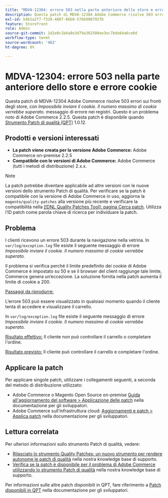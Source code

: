 ```yaml
---
title: "MDVA-12304: errore 503 nella parte anteriore dello store e errore cookie"
description: Questa patch di MDVA-12304 Adobe Commerce risolve 503 errori sui fronti degli store, con *Impossibile inviare il cookie. Il numero massimo di cookie verrebbe superato.* messaggio di errore nei registri. Questo è un problema noto di Adobe Commerce 2.2.5. Questa patch è disponibile quando è installato [Quality Patches Tool (QPT)](/help/announcements/adobe-commerce-announcements/magento-quality-patches-released-new-tool-to-self-serve-quality-patches.md) 1.0.12.
exl-id: b4b1a2f7-f328-488f-86b8-576b908792fb
feature: Storefront
role: Admin
source-git-commit: 1d2e0c1b4a8e3d79a362500ee3ec7bde84a6ce0d
workflow-type: tm+mt
source-wordcount: '463'
ht-degree: 0%

---
```


# MDVA-12304: errore 503 nella parte anteriore dello store e errore cookie

Questa patch di MDVA-12304 Adobe Commerce risolve 503 errori sui fronti degli store, con *Impossibile inviare il cookie. Il numero massimo di cookie verrebbe superato.* messaggio di errore nei registri. Questo è un problema noto di Adobe Commerce 2.2.5. Questa patch è disponibile quando [Strumento Patch di qualità (QPT)](/help/announcements/adobe-commerce-announcements/magento-quality-patches-released-new-tool-to-self-serve-quality-patches.md) 1.0.12.

## Prodotti e versioni interessati

* **La patch viene creata per la versione Adobe Commerce:** Adobe Commerce on-premise 2.2.5
* **Compatibile con le versioni di Adobe Commerce:** Adobe Commerce (tutti i metodi di distribuzione) 2.x.x.

>[!NOTE]
>
>La patch potrebbe diventare applicabile ad altre versioni con le nuove versioni dello strumento Patch di qualità. Per verificare se la patch è compatibile con la versione di Adobe Commerce in uso, aggiorna la `magento/quality-patches` alla versione più recente e verificare la compatibilità nella [[!DNL Quality Patches Tool]: pagina Cerca patch](https://devdocs.magento.com/quality-patches/tool.html#patch-grid). Utilizza l’ID patch come parola chiave di ricerca per individuare la patch.

## Problema

I clienti ricevono un errore 503 durante la navigazione nella vetrina. In `var/log/exception.log` file esiste il seguente messaggio di errore *Impossibile inviare il cookie. Il numero massimo di cookie verrebbe superato.*

Il problema si verifica perché il limite predefinito dei cookie di Adobe Commerce è impostato su 50 e se il browser del client raggiunge tale limite, Commerce genera un’eccezione. La soluzione fornita nella patch aumenta il limite di cookie a 200.

<u>Passaggi da riprodurre:</u>

L’errore 503 può essere visualizzato in qualsiasi momento quando il cliente tenta di accedere e visualizzare il carrello.

In `var/log/exception.log` file esiste il seguente messaggio di errore *Impossibile inviare il cookie. Il numero massimo di cookie verrebbe superato.*

<u>Risultato effettivo:</u> Il cliente non può controllare il carrello o completare l&#39;ordine.

<u>Risultato previsto:</u> Il cliente può controllare il carrello e completare l&#39;ordine.

## Applicare la patch

Per applicare singole patch, utilizzare i collegamenti seguenti, a seconda del metodo di distribuzione utilizzato:

* Adobe Commerce o Magento Open Source on-premise [Guida all&#39;aggiornamento del software > Applicazione delle patch](https://devdocs.magento.com/guides/v2.4/comp-mgr/patching/mqp.html) nella documentazione per gli sviluppatori.
* Adobe Commerce sull’infrastruttura cloud: [Aggiornamenti e patch > Applica patch](https://devdocs.magento.com/cloud/project/project-patch.html) nella documentazione per gli sviluppatori.


## Lettura correlata

Per ulteriori informazioni sullo strumento Patch di qualità, vedere:

* [Rilasciato lo strumento Quality Patches: un nuovo strumento per rendere autonome le patch di qualità](/help/announcements/adobe-commerce-announcements/magento-quality-patches-released-new-tool-to-self-serve-quality-patches.md) nella nostra knowledge base di supporto.
* [Verifica se la patch è disponibile per il problema di Adobe Commerce utilizzando lo strumento Patch di qualità](/help/support-tools/patches-available-in-qpt-tool/check-patch-for-magento-issue-with-magento-quality-patches.md) nella nostra knowledge base di supporto.

Per informazioni sulle altre patch disponibili in QPT, fare riferimento a [Patch disponibili in QPT](https://devdocs.magento.com/quality-patches/tool.html#patch-grid) nella documentazione per gli sviluppatori.
